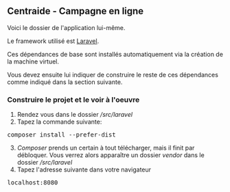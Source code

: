 ## Centraide - Campagne en ligne

Voici le dossier de l'application lui-même.

Le framework utilisé est [Laravel](http://laravel.com/).

Ces dépendances de base sont installés automatiquement via la création de la machine virtuel.

Vous devez ensuite lui indiquer de construire le reste de ces dépendances comme indiqué dans la section suivante.

### Construire le projet et le voir à l'oeuvre

1. Rendez vous dans le dossier */src/laravel*
2. Tapez la commande suivante:

<pre>composer install --prefer-dist</pre>

3. *Composer* prends un certain à tout télécharger, mais il finit par débloquer. Vous verrez alors apparaître un dossier *vendor* dans le dossier */src/laravel*
4. Tapez l'adresse suivante dans votre navigateur

<pre>localhost:8080</pre>